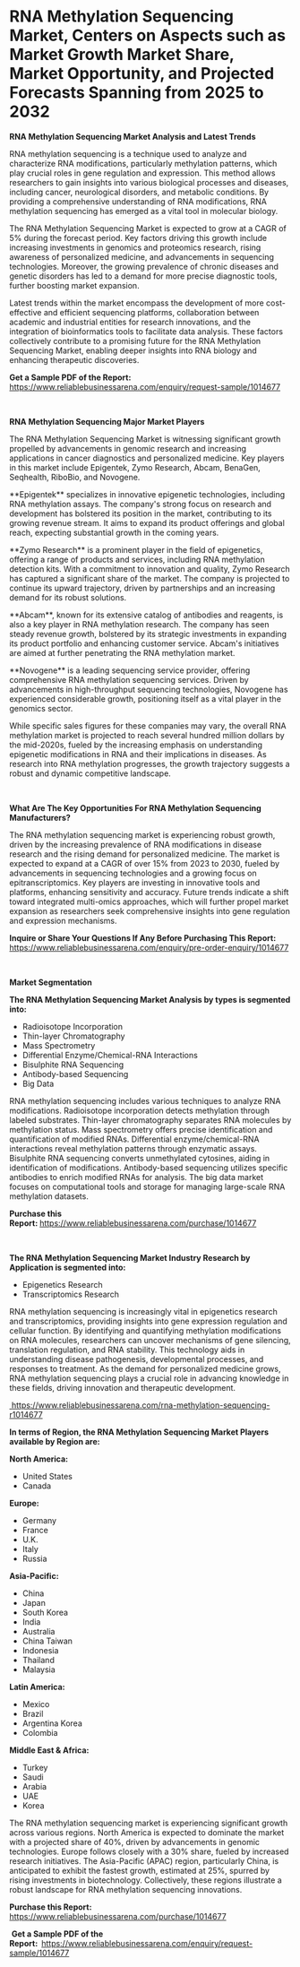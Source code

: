 <p><h1>RNA Methylation Sequencing Market, Centers on Aspects such as Market Growth Market Share, Market Opportunity, and Projected Forecasts Spanning from 2025 to 2032</h1></p><p><strong>RNA Methylation Sequencing Market Analysis and Latest Trends</strong></p>
<p><p>RNA methylation sequencing is a technique used to analyze and characterize RNA modifications, particularly methylation patterns, which play crucial roles in gene regulation and expression. This method allows researchers to gain insights into various biological processes and diseases, including cancer, neurological disorders, and metabolic conditions. By providing a comprehensive understanding of RNA modifications, RNA methylation sequencing has emerged as a vital tool in molecular biology.</p><p>The RNA Methylation Sequencing Market is expected to grow at a CAGR of 5% during the forecast period. Key factors driving this growth include increasing investments in genomics and proteomics research, rising awareness of personalized medicine, and advancements in sequencing technologies. Moreover, the growing prevalence of chronic diseases and genetic disorders has led to a demand for more precise diagnostic tools, further boosting market expansion.</p><p>Latest trends within the market encompass the development of more cost-effective and efficient sequencing platforms, collaboration between academic and industrial entities for research innovations, and the integration of bioinformatics tools to facilitate data analysis. These factors collectively contribute to a promising future for the RNA Methylation Sequencing Market, enabling deeper insights into RNA biology and enhancing therapeutic discoveries.</p></p>
<p><strong>Get a Sample PDF of the Report:&nbsp;</strong> <a href="https://www.reliablebusinessarena.com/enquiry/request-sample/1014677?utm_campaign=2532&utm_medium=2&utm_source=Github&utm_content=ia&utm_term=17042025&utm_id=rna-methylation-sequencing">https://www.reliablebusinessarena.com/enquiry/request-sample/1014677</a></p>
<p>&nbsp;</p>
<p><strong>RNA Methylation Sequencing Major Market Players</strong></p>
<p><p>The RNA Methylation Sequencing Market is witnessing significant growth propelled by advancements in genomic research and increasing applications in cancer diagnostics and personalized medicine. Key players in this market include Epigentek, Zymo Research, Abcam, BenaGen, Seqhealth, RiboBio, and Novogene.</p><p>**Epigentek** specializes in innovative epigenetic technologies, including RNA methylation assays. The company's strong focus on research and development has bolstered its position in the market, contributing to its growing revenue stream. It aims to expand its product offerings and global reach, expecting substantial growth in the coming years.</p><p>**Zymo Research** is a prominent player in the field of epigenetics, offering a range of products and services, including RNA methylation detection kits. With a commitment to innovation and quality, Zymo Research has captured a significant share of the market. The company is projected to continue its upward trajectory, driven by partnerships and an increasing demand for its robust solutions.</p><p>**Abcam**, known for its extensive catalog of antibodies and reagents, is also a key player in RNA methylation research. The company has seen steady revenue growth, bolstered by its strategic investments in expanding its product portfolio and enhancing customer service. Abcam's initiatives are aimed at further penetrating the RNA methylation market.</p><p>**Novogene** is a leading sequencing service provider, offering comprehensive RNA methylation sequencing services. Driven by advancements in high-throughput sequencing technologies, Novogene has experienced considerable growth, positioning itself as a vital player in the genomics sector.</p><p>While specific sales figures for these companies may vary, the overall RNA methylation market is projected to reach several hundred million dollars by the mid-2020s, fueled by the increasing emphasis on understanding epigenetic modifications in RNA and their implications in diseases. As research into RNA methylation progresses, the growth trajectory suggests a robust and dynamic competitive landscape.</p></p>
<p>&nbsp;</p>
<p><strong>What Are The Key Opportunities For RNA Methylation Sequencing Manufacturers?</strong></p>
<p><p>The RNA methylation sequencing market is experiencing robust growth, driven by the increasing prevalence of RNA modifications in disease research and the rising demand for personalized medicine. The market is expected to expand at a CAGR of over 15% from 2023 to 2030, fueled by advancements in sequencing technologies and a growing focus on epitranscriptomics. Key players are investing in innovative tools and platforms, enhancing sensitivity and accuracy. Future trends indicate a shift toward integrated multi-omics approaches, which will further propel market expansion as researchers seek comprehensive insights into gene regulation and expression mechanisms.</p></p>
<p><strong>Inquire or Share Your Questions If Any Before Purchasing This Report:</strong> <a href="https://www.reliablebusinessarena.com/enquiry/pre-order-enquiry/1014677?utm_campaign=2532&utm_medium=2&utm_source=Github&utm_content=ia&utm_term=17042025&utm_id=rna-methylation-sequencing">https://www.reliablebusinessarena.com/enquiry/pre-order-enquiry/1014677</a></p>
<p>&nbsp;</p>
<p><strong>Market Segmentation</strong></p>
<p><strong>The RNA Methylation Sequencing Market Analysis by types is segmented into:</strong></p>
<p><ul><li>Radioisotope Incorporation</li><li>Thin-layer Chromatography</li><li>Mass Spectrometry</li><li>Differential Enzyme/Chemical-RNA Interactions</li><li>Bisulphite RNA Sequencing</li><li>Antibody-based Sequencing</li><li>Big Data</li></ul></p>
<p><p>RNA methylation sequencing includes various techniques to analyze RNA modifications. Radioisotope incorporation detects methylation through labeled substrates. Thin-layer chromatography separates RNA molecules by methylation status. Mass spectrometry offers precise identification and quantification of modified RNAs. Differential enzyme/chemical-RNA interactions reveal methylation patterns through enzymatic assays. Bisulphite RNA sequencing converts unmethylated cytosines, aiding in identification of modifications. Antibody-based sequencing utilizes specific antibodies to enrich modified RNAs for analysis. The big data market focuses on computational tools and storage for managing large-scale RNA methylation datasets.</p></p>
<p><strong>Purchase this Report:&nbsp;</strong><a href="https://www.reliablebusinessarena.com/purchase/1014677?utm_campaign=2532&utm_medium=2&utm_source=Github&utm_content=ia&utm_term=17042025&utm_id=rna-methylation-sequencing">https://www.reliablebusinessarena.com/purchase/1014677</a></p>
<p>&nbsp;</p>
<p><strong>The RNA Methylation Sequencing Market Industry Research by Application is segmented into:</strong></p>
<p><ul><li>Epigenetics Research</li><li>Transcriptomics Research</li></ul></p>
<p><p>RNA methylation sequencing is increasingly vital in epigenetics research and transcriptomics, providing insights into gene expression regulation and cellular function. By identifying and quantifying methylation modifications on RNA molecules, researchers can uncover mechanisms of gene silencing, translation regulation, and RNA stability. This technology aids in understanding disease pathogenesis, developmental processes, and responses to treatment. As the demand for personalized medicine grows, RNA methylation sequencing plays a crucial role in advancing knowledge in these fields, driving innovation and therapeutic development.</p></p>
<p><a href="https://www.reliablebusinessarena.com/rna-methylation-sequencing-r1014677?utm_campaign=2532&utm_medium=2&utm_source=Github&utm_content=ia&utm_term=17042025&utm_id=rna-methylation-sequencing">&nbsp;https://www.reliablebusinessarena.com/rna-methylation-sequencing-r1014677</a></p>
<p><strong>In terms of Region, the RNA Methylation Sequencing Market Players available by Region are:</strong></p>
<p>
    <p> <strong> North America: </strong>
        <ul>
            <li>United States</li>
            <li>Canada</li>
        </ul>
        </p> 
    <p> <strong> Europe: </strong>
        <ul>
            <li>Germany</li>
            <li>France</li>
            <li>U.K.</li>
            <li>Italy</li>
            <li>Russia</li>
        </ul>
        </p> 
    <p> <strong> Asia-Pacific: </strong>
        <ul>
            <li>China</li>
            <li>Japan</li>
            <li>South Korea</li>
            <li>India</li>
            <li>Australia</li>
            <li>China Taiwan</li>
            <li>Indonesia</li>
            <li>Thailand</li>
            <li>Malaysia</li>
        </ul>
        </p> 
    <p> <strong> Latin America: </strong>
        <ul>
            <li>Mexico</li>
            <li>Brazil</li>
            <li>Argentina Korea</li>
            <li>Colombia</li>
        </ul>
        </p> 
    <p> <strong> Middle East & Africa: </strong>
        <ul>
            <li>Turkey</li>
            <li>Saudi</li>
            <li>Arabia</li>
            <li>UAE</li>
            <li>Korea</li>
        </ul>
    </p>
    </p>
<p><p>The RNA methylation sequencing market is experiencing significant growth across various regions. North America is expected to dominate the market with a projected share of 40%, driven by advancements in genomic technologies. Europe follows closely with a 30% share, fueled by increased research initiatives. The Asia-Pacific (APAC) region, particularly China, is anticipated to exhibit the fastest growth, estimated at 25%, spurred by rising investments in biotechnology. Collectively, these regions illustrate a robust landscape for RNA methylation sequencing innovations.</p></p>
<p><strong>Purchase this Report: </strong><a href="https://www.reliablebusinessarena.com/purchase/1014677?utm_campaign=2532&utm_medium=2&utm_source=Github&utm_content=ia&utm_term=17042025&utm_id=rna-methylation-sequencing">https://www.reliablebusinessarena.com/purchase/1014677</a></p>
<p>&nbsp;<strong>Get a Sample PDF of the Report:&nbsp;&nbsp;</strong><a href="https://www.reliablebusinessarena.com/enquiry/request-sample/1014677?utm_campaign=2532&utm_medium=2&utm_source=Github&utm_content=ia&utm_term=17042025&utm_id=rna-methylation-sequencing">https://www.reliablebusinessarena.com/enquiry/request-sample/1014677</a></p>
<p><strong></strong></p>
<p><p></p><p></p><p></p></p>